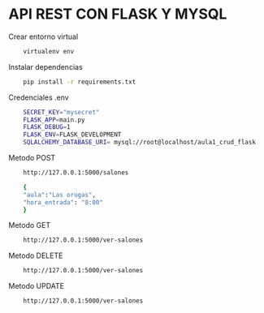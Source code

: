 # API REST CON FLASK Y MYSQL

Crear entorno virtual

```bash
    virtualenv env
```
Instalar dependencias

```bash
    pip install -r requirements.txt
```

Credenciales .env

```bash
    SECRET_KEY="mysecret"
    FLASK_APP=main.py
    FLASK_DEBUG=1
    FLASK_ENV=FLASK_DEVELOPMENT
    SQLALCHEMY_DATABASE_URI= mysql://root@localhost/aula1_crud_flask
```


Metodo POST

```bash
    http://127.0.0.1:5000/salones

    {
    "aula":"Las orugas",
    "hora_entrada": "8:00"
    }
```

Metodo GET

```bash
    http://127.0.0.1:5000/ver-salones

```

Metodo DELETE

```bash
    http://127.0.0.1:5000/ver-salones

```

Metodo UPDATE

```bash
    http://127.0.0.1:5000/ver-salones

```



